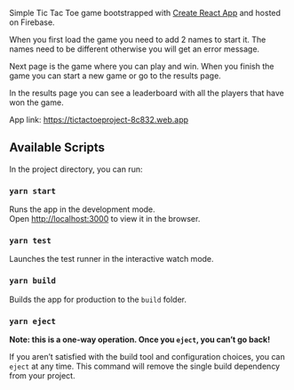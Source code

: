 Simple Tic Tac Toe game bootstrapped with [Create React App](https://github.com/facebook/create-react-app) and hosted on Firebase.

When you first load the game you need to add 2 names to start it.
The names need to be different otherwise you will get an error message.

Next page is the game where you can play and win.
When you finish the game you can start a new game or go to the results page.

In the results page you can see a leaderboard with all the players that have won the game.

App link: https://tictactoeproject-8c832.web.app

## Available Scripts

In the project directory, you can run:

### `yarn start`

Runs the app in the development mode.<br />
Open [http://localhost:3000](http://localhost:3000) to view it in the browser.

### `yarn test`

Launches the test runner in the interactive watch mode.

### `yarn build`

Builds the app for production to the `build` folder.<br />

### `yarn eject`

**Note: this is a one-way operation. Once you `eject`, you can’t go back!**

If you aren’t satisfied with the build tool and configuration choices, you can `eject` at any time. This command will remove the single build dependency from your project.
